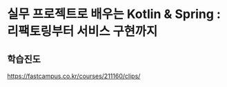 # 실무 프로젝트로 배우는 Kotlin & Spring : 리팩토링부터 서비스 구현까지

## 학습진도

https://fastcampus.co.kr/courses/211160/clips/

